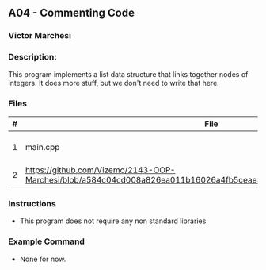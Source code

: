 ## A04 - Commenting Code
### Victor Marchesi
### Description:

This program implements a list data structure that links together nodes of integers. It does more stuff, but we don't need to write that here.

### Files

|   #   | File     | Description                      |
| :---: | -------- | -------------------------------- |
|   1   | main.cpp | Main driver of my list program . |
|   2   | https://github.com/Vizemo/2143-OOP-Marchesi/blob/a584c04cd008a826ea011b16026a4fb5ceae3c8d/Assignments/A03/BANNER.cpp | My Banner |


### Instructions

- This program does not require any non standard libraries

### Example Command

- None for now.
